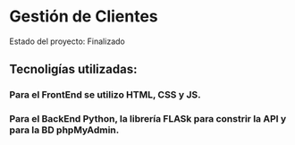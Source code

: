 <h1>Gestión de Clientes</h1>
Estado del proyecto: Finalizado

<h2>Tecnoligías utilizadas: 
    <h3>Para el FrontEnd se utilizo HTML, CSS y JS.</h3> 
    <h3>Para el BackEnd Python, la librería FLASk para constrir la API y para la BD phpMyAdmin.</h3>
</h2>
